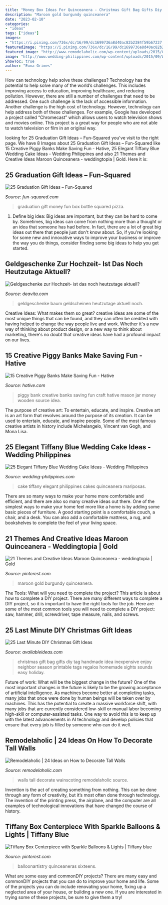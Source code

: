 ```yaml
---
title: "Money Box Ideas For Quinceanera - Christmas Gift Bag Gifts Diy Tag Handmade Idea Inexpensive Enjoy Neighbor Season Printable Tags Regalos Homemade Sights Sounds Easy Holiday"
description: "Maroon gold burgundy quinceanera"
date: "2023-02-10"
categories:
- "ideas"
tags: ["ideas"]
images:
- "https://i.pinimg.com/736x/dc/16/99/dc1699736a8d40ac82b2384f59b67237.jpg"
featuredImage: "https://i.pinimg.com/736x/dc/16/99/dc1699736a8d40ac82b2384f59b67237.jpg"
featured_image: "http://www.remodelaholic.com/wp-content/uploads/2015/07/wainscoting-533x800.jpg"
image: "http://www.wedding-philippines.com/wp-content/uploads/2015/09/Wedding-Philippines-25-Elegant-Tiffany-Blue-Wedding-Cake-Ideas-17.jpg"
ShowToc: true
author: "Euna Grimes"
---
```



How can technology help solve these challenges?
Technology has the potential to help solve many of the world’s challenges. This includes improving access to education, improving healthcare, and reducing pollution. However, there are still a number of challenges that need to be addressed. One such challenge is the lack of accessible information. Another challenge is the high cost of technology. However, technology can help address both of these challenges. For example, Google has developed a project called “Chromecast” which allows users to watch television shows and movies online. This project is a great way for people who are not able to watch television or film in an original way.

	

		
looking for 25 Graduation Gift Ideas – Fun-Squared you've visit to the right page. We have 8 Images about 25 Graduation Gift Ideas – Fun-Squared like 15 Creative Piggy Banks Make Saving Fun - Hative, 25 Elegant Tiffany Blue Wedding Cake Ideas - Wedding Philippines and also 21 Themes and Creative Ideas Maroon Quinceanera - weddingtopia | Gold. Here it is:
		
    
## 25 Graduation Gift Ideas – Fun-Squared

<img loading=lazy src="http://fun-squared.com/wp-content/uploads/2017/05/Graduation-Gift-Bottle-Set.jpg" onerror="this.onerror=null;this.src='https://tse1.mm.bing.net/th?id=OIP.ufxPRLvLFBJuquUWCMWoowHaKT&amp;pid=15.1';" alt="25 Graduation Gift Ideas – Fun-Squared">

_Source: fun-squared.com_

>graduation gift money fun box bottle squared pizza. 

	

1. Define big idea:
Big ideas are important, but they can be hard to come by. Sometimes, big ideas can come from nothing more than a thought or an idea that someone has had before. In fact, there are a lot of great big ideas out there that people just don't know about. So, if you're looking for some new and innovative ways to improve your business or improve the way you do things, consider finding some big ideas to help you get started.

    
## Geldgeschenke Zur Hochzeit- Ist Das Noch Heutzutage Aktuell?

<img loading=lazy src="https://deavita.com/wp-content/uploads/2015/02/einen-größeren-Baum-mit-Geldscheinen.jpg" onerror="this.onerror=null;this.src='https://tse4.mm.bing.net/th?id=OIP.LqMfBJMHoAp_Xh60kywPFAHaJ4&amp;pid=15.1';" alt="Geldgeschenke zur Hochzeit- ist das noch heutzutage aktuell?">

_Source: deavita.com_

>geldgeschenke baum geldscheinen heutzutage aktuell noch. 

	

Creative Ideas: What makes them so great?
creative ideas are some of the most unique things that can be found, and they can often be credited with having helped to change the way people live and work. Whether it's a new way of thinking about product design, or a new way to think about marketing, there's no doubt that creative ideas have had a profound impact on our lives.

    
## 15 Creative Piggy Banks Make Saving Fun - Hative

<img loading=lazy src="http://hative.com/wp-content/uploads/2014/11/creative-piggy-banks/7-creative-piggy-banks.jpg" onerror="this.onerror=null;this.src='https://tse1.mm.bing.net/th?id=OIP.EV6XLw_KY_gensrBalLh-wHaKX&amp;pid=15.1';" alt="15 Creative Piggy Banks Make Saving Fun - Hative">

_Source: hative.com_

>piggy bank creative banks saving fun craft hative mason jar money wooden source idea. 

	

The purpose of creative art: To entertain, educate, and inspire.
Creative art is an art form that revolves around the purpose of its creation. It can be used to entertain, educate, and inspire people. Some of the most famous creative artists in history include Michelangelo, Vincent van Gogh, and Mona Lisa.

    
## 25 Elegant Tiffany Blue Wedding Cake Ideas - Wedding Philippines

<img loading=lazy src="http://www.wedding-philippines.com/wp-content/uploads/2015/09/Wedding-Philippines-25-Elegant-Tiffany-Blue-Wedding-Cake-Ideas-17.jpg" onerror="this.onerror=null;this.src='https://tse2.mm.bing.net/th?id=OIP.6W-WBAyKbDHkiDvN-7x-wwHaKn&amp;pid=15.1';" alt="25 Elegant Tiffany Blue Wedding Cake Ideas - Wedding Philippines">

_Source: wedding-philippines.com_

>cake tiffany elegant philippines cakes quinceanera mariposas. 

	

There are so many ways to make your home more comfortable and efficient, and there are also so many creative ideas out there. One of the simplest ways to make your home feel more like a home is by adding some basic pieces of furniture. A good starting point is a comfortable couch, a chair, and a desk. You can also add a comfortable mattress, a rug, and bookshelves to complete the feel of your living space.

    
## 21 Themes And Creative Ideas Maroon Quinceanera - Weddingtopia | Gold

<img loading=lazy src="https://i.pinimg.com/736x/dc/16/99/dc1699736a8d40ac82b2384f59b67237.jpg" onerror="this.onerror=null;this.src='https://tse2.mm.bing.net/th?id=OIP.wFvxqyCuE_LEjLw9l_IrcQHaHa&amp;pid=15.1';" alt="21 Themes and Creative Ideas Maroon Quinceanera - weddingtopia | Gold">

_Source: pinterest.com_

>maroon gold burgundy quinceanera. 

	

The Tools: What will you need to complete the project?
This article is about how to complete a DIY project. There are many different ways to complete a DIY project, so it is important to have the right tools for the job. Here are some of the most common tools you will need to complete a DIY project: saw, hammer, drill, screwdriver, tape measure, nails, and screws.

    
## 25 Last Minute DIY Christmas Gift Ideas

<img loading=lazy src="http://www.availableideas.com/wp-content/uploads/2015/11/Christmas-Gift-Ideas-7.jpg" onerror="this.onerror=null;this.src='https://tse4.mm.bing.net/th?id=OIP.shA6tvp2tf_XpzW22xxGqAHaLH&amp;pid=15.1';" alt="25 Last Minute DIY Christmas Gift Ideas">

_Source: availableideas.com_

>christmas gift bag gifts diy tag handmade idea inexpensive enjoy neighbor season printable tags regalos homemade sights sounds easy holiday. 

	

Future of work: What will be the biggest change in the future?
One of the most important changes in the future is likely to be the growing acceptance of artificial intelligence. As machines become better at completing tasks, many jobs that once were done by human beings will be taken over by machines. This has the potential to create a massive workforce shift, with many jobs that are currently considered low-skill or manual labor becoming high-skill or computer-assisted tasks. One way to avoid this is to keep up with the latest advancements in AI technology and develop policies that ensure that every job is filled by someone who can do it well.

    
## Remodelaholic | 24 Ideas On How To Decorate Tall Walls

<img loading=lazy src="http://www.remodelaholic.com/wp-content/uploads/2015/07/wainscoting-533x800.jpg" onerror="this.onerror=null;this.src='https://tse1.mm.bing.net/th?id=OIP.UOJO5V5dVFX5l1t1esRs2QHaLH&amp;pid=15.1';" alt="Remodelaholic | 24 Ideas on How to Decorate Tall Walls">

_Source: remodelaholic.com_

>walls tall decorate wainscoting remodelaholic source. 

	

Invention is the act of creating something from nothing. This can be done through any form of creativity, but it’s most often done through technology. The invention of the printing press, the airplane, and the computer are all examples of technological innovations that have changed the course of history.

    
## Tiffany Box Centerpiece With Sparkle Balloons &amp; Lights | Tiffany Blue

<img loading=lazy src="https://i.pinimg.com/736x/26/9f/c2/269fc20fbabf24b87621634ae4a76d8d.jpg" onerror="this.onerror=null;this.src='https://tse4.mm.bing.net/th?id=OIP.9FoEvzrEtVWJ-v11zoagrgHaLG&amp;pid=15.1';" alt="Tiffany Box Centerpiece with Sparkle Balloons &amp; Lights | Tiffany blue">

_Source: pinterest.com_

>balloonartistry quinceaneras sixteens. 

	

What are some easy and commonDIY projects?
There are many easy and commonDIY projects that you can do to improve your home and life. Some of the projects you can do include renovating your home, fixing up a neglected area of your house, or building a new one. If you are interested in trying some of these projects, be sure to give them a try!

